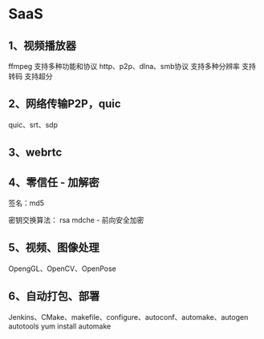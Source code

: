 # SaaS
## 1、视频播放器
ffmpeg
支持多种功能和协议
http、p2p、dlna、smb协议
支持多种分辨率
支持转码
支持超分

## 2、网络传输P2P，quic
quic、srt、sdp

## 3、webrtc

## 4、零信任 - 加解密
签名：md5

密钥交换算法：
rsa
mdche - 前向安全加密

## 5、视频、图像处理
OpengGL、OpenCV、OpenPose

## 6、自动打包、部署
Jenkins、CMake、makefile、configure、autoconf、automake、autogen
autotools
yum install automake
